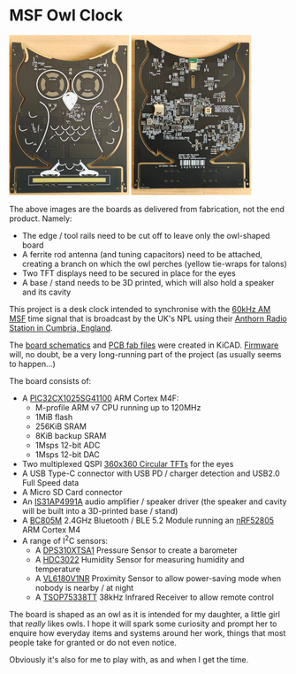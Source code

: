# MSF Owl Clock
[![Front of PCB](doc/photos/pcb-with-edge-rails-front-217x289.jpg)](doc/photos/pcb-with-edge-rails-front-6944x9248.jpg) [![Back of PCB](doc/photos/pcb-with-edge-rails-back-217x289.jpg)](doc/photos/pcb-with-edge-rails-back-6944x9248.jpg)

The above images are the boards as delivered from fabrication, not the end product.  Namely:
* The edge / tool rails need to be cut off to leave only the owl-shaped board
* A ferrite rod antenna (and tuning capacitors) need to be attached, creating a branch on which the owl perches (yellow tie-wraps for talons)
* Two TFT displays need to be secured in place for the eyes
* A base / stand needs to be 3D printed, which will also hold a speaker and its cavity

This project is a desk clock intended to synchronise with the [60kHz AM MSF](doc/datasheets/msf/msf.pdf) time signal that is broadcast by the UK's NPL using their [Anthorn Radio Station in Cumbria, England](https://www.npl.co.uk/msf-signal).

The [board schematics](src/schematics/msf-owl-clock.pdf) and [PCB fab files](src/pcb-fab/) were created in KiCAD.  [Firmware](src/firmware/) will, no doubt, be a very long-running part of the project (as usually seems to happen...)

The board consists of:
* A [PIC32CX1025SG41100](doc/datasheets/mcu/PIC32CX1025SG41100-datasheet-DS60001715.pdf) ARM Cortex M4F:
  * M-profile ARM v7 CPU running up to 120MHz
  * 1MiB flash
  * 256KiB SRAM
  * 8KiB backup SRAM
  * 1Msps 12-bit ADC
  * 1Msps 12-bit DAC
* Two multiplexed QSPI [360x360 Circular TFTs](doc/datasheets/tft/buydisplay-ER-TFT1.32-1.pdf) for the eyes
* A USB Type-C connector with USB PD / charger detection and USB2.0 Full Speed data
* A Micro SD Card connector
* An [IS31AP4991A](doc/datasheets/opamps/IS31AP4991A-SLS2-TR.pdf) audio amplifier / speaker driver (the speaker and cavity will be built into a 3D-printed base / stand)
* A [BC805M](doc/datasheets/bluetooth/BC805M.pdf) 2.4GHz Bluetooth / BLE 5.2 Module running an [nRF52805](doc/datasheets/bluetooth/nRF52805_PS_v1.4.pdf) ARM Cortex M4
* A range of I<sup>2</sup>C sensors:
  * A [DPS310XTSA1](doc/datasheets/sensors/pressure/DPS310XTSA1.pdf) Pressure Sensor to create a barometer
  * A [HDC3022](doc/datasheets/sensors/humidity/HDC3022.pdf) Humidity Sensor for measuring humidity and temperature
  * A [VL6180V1NR](doc/datasheets/sensors/proximity/VL6180V1NR-1.pdf) Proximity Sensor to allow power-saving mode when nobody is nearby / at night
  * A [TSOP75338TT](doc/datasheets/sensors/infrared/TSOP75338TT.pdf) 38kHz Infrared Receiver to allow remote control

The board is shaped as an owl as it is intended for my daughter, a little girl that _really_ likes owls.  I hope it will spark some curiosity and prompt her to enquire how everyday items and systems around her work, things that most people take for granted or do not even notice.

Obviously it's also for me to play with, as and when I get the time.
